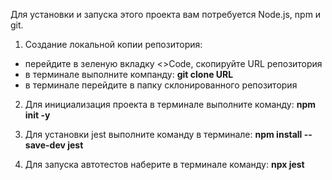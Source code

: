 Для установки и запуска этого проекта вам потребуется Node.js, npm и git.

1. Создание локальной копии репозитория:
  - перейдите в зеленую вкладку <>Code, скопируйте URL репозитория 
  - в терминале выполните компанду: __git clone URL__
  - в терминале перейдите в папку склонированного репозитория 

2. Для инициализация проекта в терминале выполните команду: __npm init -y__

3. Для установки jest выполните команду в терминале: __npm install --save-dev jest__

4. Для запуска автотестов наберите в терминале команду: __npx jest__ 
